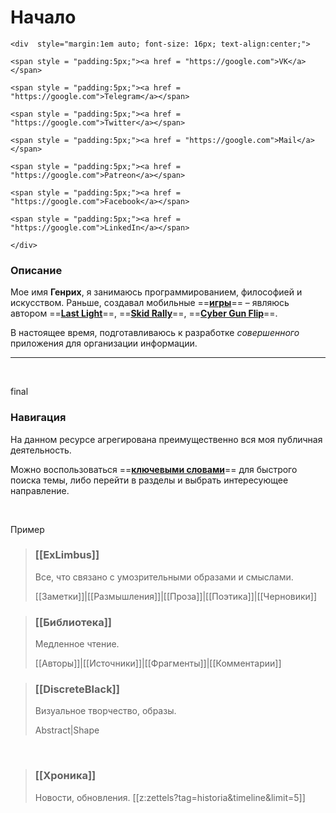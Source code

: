 # Начало
``` {=html}
<div  style="margin:1em auto; font-size: 16px; text-align:center;">

<span style = "padding:5px;"><a href = "https://google.com">VK</a></span>

<span style = "padding:5px;"><a href = "https://google.com">Telegram</a></span>

<span style = "padding:5px;"><a href = "https://google.com">Twitter</a></span>

<span style = "padding:5px;"><a href = "https://google.com">Mail</a></span>

<span style = "padding:5px;"><a href = "https://google.com">Patreon</a></span>

<span style = "padding:5px;"><a href = "https://google.com">Facebook</a></span>

<span style = "padding:5px;"><a href = "https://google.com">LinkedIn</a></span>

</div>
```
### Описание
Мое имя **Генрих**, я занимаюсь программированием, философией и искусством.
Раньше, создавал мобильные ==**[игры](<https://badmangames.com>)**== – являюсь автором ==**[Last Light](search.html?tag=verbum)**==, ==**[Skid Rally](search.html?tag=verbum)**==, ==**[Cyber Gun Flip](search.html?tag=verbum)**==.

В настоящее время, подготавливаюсь к разработке *совершенного* приложения для организации информации.

---
<br/>





final

### Навигация

На данном ресурсе агрегирована преимущественно вся моя публичная деятельность.

Можно воспользоваться ==**[ключевыми словами](search.html?tag=verbum)**== для быстрого поиска темы, либо перейти в разделы и выбрать интересующее направление.

<br/>	

Пример

>### [[ExLimbus]]
>Все, что связано с умозрительными образами и смыслами. <p/>
>[[Заметки]]|[[Размышления]]|[[Проза]]|[[Поэтика]]|[[Черновики]]	

>### [[Библиотека]]
>Медленное чтение.<p/>
>[[Авторы]]|[[Источники]]|[[Фрагменты]]|[[Комментарии]]

>### [[DiscreteBlack]]
>Визуальное творчество, образы. <p/>
>Abstract|Shape

	
<!--Идеи. **==[Заметки](Заметки.html)==, ==[Размышления](Размышления.html)==, ==[Рассказы](Проза.html)==,  ==[Стихи](Заметки.html)==, ==[Черновики](Черновики.html)==** - все, что связано с умозрительными образами и смыслами.
 >[[z:zettels?tag=exlimbus/*&timeline&limit=5]] 

<br></br>

>### [[DiscreteBlack]]
>Визуальное творчество, образы.
>[[z:zettels?tag=discreteblack/*&timeline&limit=5]]

<p/>

>### [[Библиотека]]
>Медленное чтение.
>[[z:zettels?tag=lib/*&timeline&limit=5]]

<p/>

-->


<br>

>### [[Хроника]]
>Новости, обновления.
>[[z:zettels?tag=historia&timeline&limit=5]]
